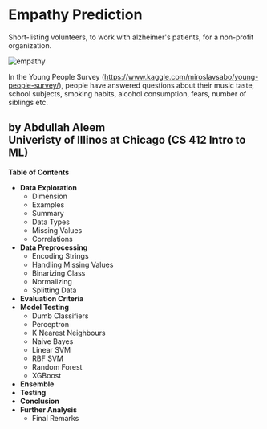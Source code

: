 # Empathy Prediction

Short-listing volunteers, to work with alzheimer's patients, for a non-profit organization. <br>

![empathy](empathy.jpg "Can we predict empathy?")

In the Young People Survey (https://www.kaggle.com/miroslavsabo/young-people-survey/), people have answered questions about their music taste, school subjects, smoking habits, alcohol consumption, fears, number of siblings etc.

by Abdullah Aleem <br>
Univeristy of Illinos at Chicago (CS 412 Intro to ML)
---

**Table of Contents**

* **Data Exploration**
    * Dimension
    * Examples
    * Summary
    * Data Types
    * Missing Values
    * Correlations
* **Data Preprocessing**
    * Encoding Strings
    * Handling Missing Values
    * Binarizing Class
    * Normalizing
    * Splitting Data
* **Evaluation Criteria**
* **Model Testing**
    * Dumb Classifiers
    * Perceptron
    * K Nearest Neighbours
    * Naive Bayes
    * Linear SVM
    * RBF SVM
    * Random Forest
    * XGBoost
* **Ensemble**
* **Testing**
* **Conclusion**
* **Further Analysis**
    * Final Remarks
    
